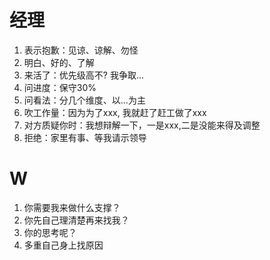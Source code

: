 # 经理
1. 表示抱歉：见谅、谅解、勿怪
2. 明白、好的、了解
3. 来活了：优先级高不? 我争取...
4. 问进度：保守30%
5. 问看法：分几个维度、以...为主
6. 吹工作量：因为为了xxx, 我就赶了赶工做了xxx
7. 对方质疑你时：我想辩解一下，一是xxx,二是没能来得及调整
8. 拒绝：家里有事、等我请示领导

# W
1. 你需要我来做什么支撑？
2. 你先自己理清楚再来找我？
3. 你的思考呢？ 
4. 多重自己身上找原因